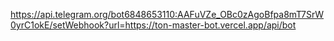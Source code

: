 https://api.telegram.org/bot6848653110:AAFuVZe_OBc0zAgoBfpa8mT7SrW0yrC1okE/setWebhook?url=https://ton-master-bot.vercel.app/api/bot